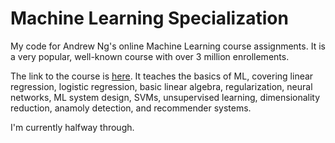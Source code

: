 # Machine Learning Specialization

My code for Andrew Ng's online Machine Learning course assignments. It is a very popular, well-known course with over 3 million enrollements.

The link to the course is [here](https://www.coursera.org/learn/machine-learning). It teaches the basics of ML, 
covering linear regression, logistic regression, basic linear algebra, regularization, neural networks, ML system design, SVMs, 
unsupervised learning, dimensionality reduction, anamoly detection, and recommender systems.

I'm currently halfway through.
